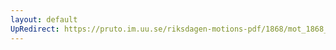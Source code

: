 ```yaml
---
layout: default
UpRedirect: https://pruto.im.uu.se/riksdagen-motions-pdf/1868/mot_1868__ak__257.pdf
---
```

